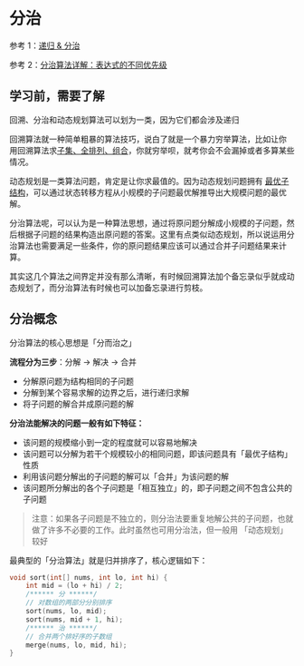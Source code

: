 # 分治

参考 1：[递归 & 分治](https://oi-wiki.org/basic/divide-and-conquer/)

参考 2：[分治算法详解：表达式的不同优先级](https://mp.weixin.qq.com/s/fcCJFk89w953gXDjnlZFIA)

## 学习前，需要了解

回溯、分治和动态规划算法可以划为一类，因为它们都会涉及递归

回溯算法就一种简单粗暴的算法技巧，说白了就是一个暴力穷举算法，比如让你 用回溯算法求[子集、全排列、组合](http://mp.weixin.qq.com/s?__biz=MzAxODQxMDM0Mw==&mid=2247485007&idx=1&sn=ceb42ba2f341af34953d158358c61f7c&chksm=9bd7f847aca071517fe0889d2679ead78b40caf6978ebc1d3d8355d6693acc7ec3aca60823f0&scene=21#wechat_redirect)，你就穷举呗，就考你会不会漏掉或者多算某些情况。

动态规划是一类算法问题，肯定是让你求最值的。因为动态规划问题拥有 [最优子结构](http://mp.weixin.qq.com/s?__biz=MzAxODQxMDM0Mw==&mid=2247484832&idx=1&sn=44ad2505ac5c276bf36eea1c503b78c3&chksm=9bd7fba8aca072be32f66e6c39d76ef4e91bdbf4ef993014d4fee82896687ad61da4f4fc4eda&scene=21#wechat_redirect)，可以通过状态转移方程从小规模的子问题最优解推导出大规模问题的最优解。

分治算法呢，可以认为是一种算法思想，通过将原问题分解成小规模的子问题，然后根据子问题的结果构造出原问题的答案。这里有点类似动态规划，所以说运用分治算法也需要满足一些条件，你的原问题结果应该可以通过合并子问题结果来计算。

其实这几个算法之间界定并没有那么清晰，有时候回溯算法加个备忘录似乎就成动态规划了，而分治算法有时候也可以加备忘录进行剪枝。

## 分治概念

分治算法的核心思想是「分而治之」

**流程分为三步**：分解 -> 解决 -> 合并

- 分解原问题为结构相同的子问题
- 分解到某个容易求解的边界之后，进行递归求解
- 将子问题的解合并成原问题的解

**分治法能解决的问题一般有如下特征：**

- 该问题的规模缩小到一定的程度就可以容易地解决
- 该问题可以分解为若干个规模较小的相同问题，即该问题具有「最优子结构」性质
- 利用该问题分解出的子问题的解可以「合并」为该问题的解
- 该问题所分解出的各个子问题是「相互独立」的，即子问题之间不包含公共的子问题

>注意：如果各子问题是不独立的，则分治法要重复地解公共的子问题，也就做了许多不必要的工作。此时虽然也可用分治法，但一般用 「动态规划」较好

最典型的「分治算法」就是归并排序了，核心逻辑如下：

```c++
void sort(int[] nums, int lo, int hi) {
    int mid = (lo + hi) / 2;
    /****** 分 ******/
    // 对数组的两部分分别排序
    sort(nums, lo, mid);
    sort(nums, mid + 1, hi);
    /****** 治 ******/
    // 合并两个排好序的子数组
    merge(nums, lo, mid, hi);
}
```

